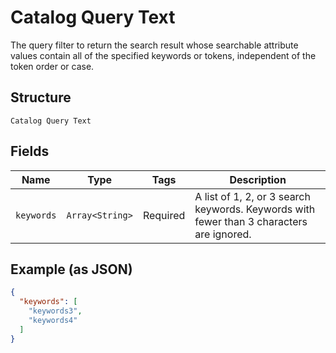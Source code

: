 
# Catalog Query Text

The query filter to return the search result whose searchable attribute values contain all of the specified keywords or tokens, independent of the token order or case.

## Structure

`Catalog Query Text`

## Fields

| Name | Type | Tags | Description |
|  --- | --- | --- | --- |
| `keywords` | `Array<String>` | Required | A list of 1, 2, or 3 search keywords. Keywords with fewer than 3 characters are ignored. |

## Example (as JSON)

```json
{
  "keywords": [
    "keywords3",
    "keywords4"
  ]
}
```

